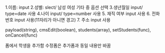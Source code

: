 1.이름: input 2.성별: slect/ 남성 여성 기타 중 옵션 선택 3.생년월일 input/ type=date 사용 4.나이 input/ type=number 사용 5. 재직 여부 input 사용 6. 전화번호 input 사용(11자리가 아니면 경고) 7. 주소 input 사용

payload(string), cmsEdit(boolean), students(array), setStudents(func), onCancel(func)

폼에서 학생을 추가함
수정폼은 추가폼과 동일 내용만 바꿈
